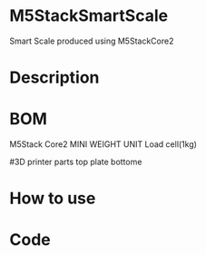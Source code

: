# M5StackSmartScale
Smart Scale produced using M5StackCore2

# Description

# BOM
M5Stack Core2
MINI WEIGHT UNIT
Load cell(1kg)

#3D printer parts
top
plate
bottome


# How to use

# Code
